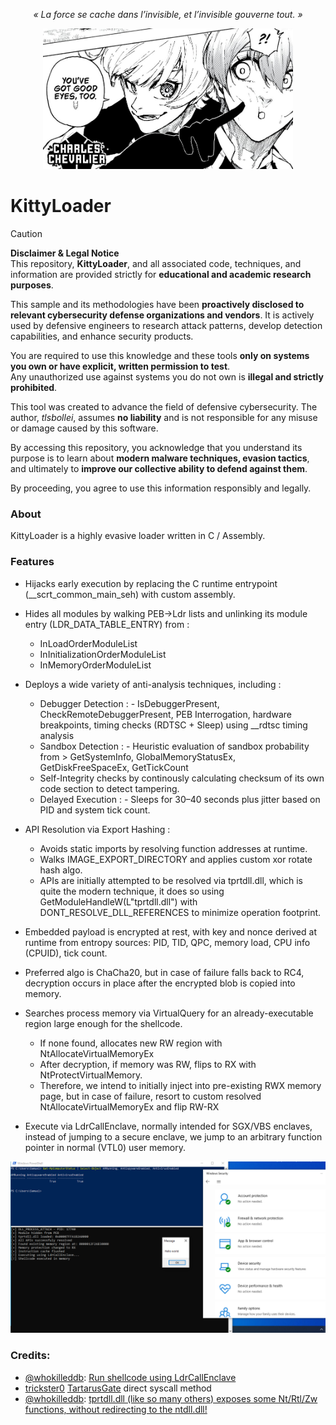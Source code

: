 <p style="text-align:center;">
  <em>« La force se cache dans l’invisible, et l’invisible gouverne tout. »</em>
</p>

<div style="text-align:center; margin-top:8px;">
  <img src="asset/charles-chevalier.jpg"
       alt="Charles Chevalier (Blue Lock)"
       width="400">
</div>

# KittyLoader
> [!CAUTION]
> **Disclaimer & Legal Notice**  
> This repository, **KittyLoader**, and all associated code, techniques, and information are provided strictly for **educational and academic research purposes**.  
>
> This sample and its methodologies have been **proactively disclosed to relevant cybersecurity defense organizations and vendors**. It is actively used by defensive engineers to research attack patterns, develop detection capabilities, and enhance security products.  
>
> You are required to use this knowledge and these tools **only on systems you own or have explicit, written permission to test**.  
> Any unauthorized use against systems you do not own is **illegal and strictly prohibited**.  
>
> This tool was created to advance the field of defensive cybersecurity. The author, *tlsbollei*, assumes **no liability** and is not responsible for any misuse or damage caused by this software.  
>
> By accessing this repository, you acknowledge that you understand its purpose is to learn about **modern malware techniques, evasion tactics**, and ultimately to **improve our collective ability to defend against them**.


By proceeding, you agree to use this information responsibly and legally.


### About
KittyLoader is a highly evasive loader written in C / Assembly.

### Features
- Hijacks early execution by replacing the C runtime entrypoint (__scrt_common_main_seh) with custom assembly.
  
- Hides all modules by walking PEB->Ldr lists and unlinking its module entry (LDR_DATA_TABLE_ENTRY) from :
    - InLoadOrderModuleList
    - InInitializationOrderModuleList
    - InMemoryOrderModuleList
      
- Deploys a wide variety of anti-analysis techniques, including :
    - Debugger Detection :
          - IsDebuggerPresent, CheckRemoteDebuggerPresent, PEB Interrogation, hardware breakpoints, timing checks (RDTSC + Sleep) using             __rdtsc timing analysis
    - Sandbox Detection :
          - Heuristic evaluation of sandbox probability from > GetSystemInfo, GlobalMemoryStatusEx, GetDiskFreeSpaceEx, GetTickCount
    - Self-Integrity checks by continously calculating checksum of its own code section to detect tampering.
    - Delayed Execution :
          - Sleeps for 30–40 seconds plus jitter based on PID and system tick count.

- API Resolution via Export Hashing :
    - Avoids static imports by resolving function addresses at runtime.
    - Walks IMAGE_EXPORT_DIRECTORY and applies custom xor rotate hash algo.
    - APIs are initially attempted to be resolved via tprtdll.dll, which is quite the modern technique, it does so using GetModuleHandleW(L"tprtdll.dll") with DONT_RESOLVE_DLL_REFERENCES to minimize operation footprint.
 
  
- Embedded payload is encrypted at rest, with key and nonce derived at runtime from entropy sources: PID, TID, QPC, memory load, CPU info (CPUID), tick count.
- Preferred algo is ChaCha20, but in case of failure falls back to RC4, decryption occurs in place after the encrypted blob is copied into memory.

- Searches process memory via VirtualQuery for an already-executable region large enough for the shellcode.
    - If none found, allocates new RW region with NtAllocateVirtualMemoryEx
    - After decryption, if memory was RW, flips to RX with NtProtectVirtualMemory.
    - Therefore, we intend to initially inject into pre-existing RWX memory page, but in case of failure, resort to custom resolved NtAllocateVirtualMemoryEx and flip RW-RX

- Execute via LdrCallEnclave, normally intended for SGX/VBS enclaves, instead of jumping to a secure enclave, we jump to an arbitrary function pointer in normal (VTL0) user memory.


<img src="asset/proof.PNG" alt="" width="950">

### Credits:
- [@whokilleddb](https://x.com/whokilleddb): [Run shellcode using LdrCallEnclave](https://gist.github.com/whokilleddb/ef1f8c33947f6ceb90664ce38d3dcf04)
- [trickster0](https://twitter.com/trickster012) [TartarusGate](https://github.com/trickster0/TartarusGate/) direct syscall method
- [@whokilleddb](https://x.com/whokilleddb): [tprtdll.dll (like so many others) exposes some Nt/Rtl/Zw functions, without redirecting to the ntdll.dll!](https://github.com/whokilleddb/function-collections/blob/main/winapi_alternatives/NtAllocateMemoryEx/main.c)
